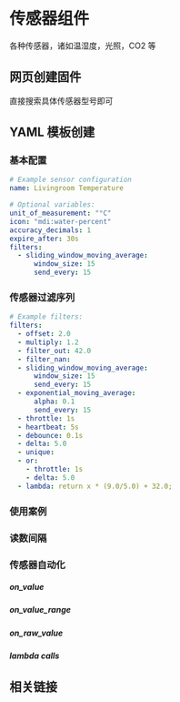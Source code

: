 # 传感器组件

各种传感器，诸如温湿度，光照，CO2 等


## 网页创建固件

直接搜索具体传感器型号即可


## YAML 模板创建

### 基本配置



```yaml
# Example sensor configuration
name: Livingroom Temperature

# Optional variables:
unit_of_measurement: "°C"
icon: "mdi:water-percent"
accuracy_decimals: 1
expire_after: 30s
filters:
  - sliding_window_moving_average:
      window_size: 15
      send_every: 15
```

### 传感器过滤序列

```yaml
# Example filters:
filters:
  - offset: 2.0
  - multiply: 1.2
  - filter_out: 42.0
  - filter_nan:
  - sliding_window_moving_average:
      window_size: 15
      send_every: 15
  - exponential_moving_average:
      alpha: 0.1
      send_every: 15
  - throttle: 1s
  - heartbeat: 5s
  - debounce: 0.1s
  - delta: 5.0
  - unique:
  - or:
    - throttle: 1s
    - delta: 5.0
  - lambda: return x * (9.0/5.0) + 32.0;
```

### 使用案例


### 读数间隔



### 传感器自动化


##### on_value


##### on_value_range



##### on_raw_value


##### lambda calls



## 相关链接

